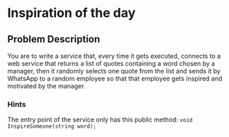 Inspiration of the day
================

Problem Description
-------------------

You are to write a service that, every time it gets executed, 
connects to a web service that returns a list of quotes 
containing a word chosen by a manager,
then it randomly selects one quote from the list
and sends it by WhatsApp to a random employee 
so that that employee gets inspired and motivated by the manager.

 
### Hints

The entry point of the service only has this public method: `void InspireSomeone(string word);`


